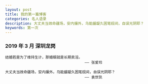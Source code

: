 ```yaml
---
layout: post
title: 我的第一篇博客
categories: 名人语录
description: 大丈夫当效命疆场，安内攘外，乌能龌龊久困笔砚间，自误光阴耶？
keywords: 第一次
---
```


### 2019 年 3 月 深圳龙岗

    结婚若是为了维持生计，那婚姻就是长期卖淫。
                                        —— 张爱玲     
                                        
    大丈夫当效命疆场，安内攘外，乌能龌龊久困笔砚间，自误光阴耶？
                                        —— 袁世凯   
